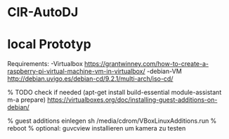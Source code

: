 # CIR-AutoDJ

# local Prototyp
Requirements:
-Virtualbox
https://grantwinney.com/how-to-create-a-raspberry-pi-virtual-machine-vm-in-virtualbox/
-debian-VM
http://debian.uvigo.es/debian-cd/9.2.1/multi-arch/iso-cd/

% TODO check if needed
(apt-get install build-essential module-assistant
m-a prepare)
https://virtualboxes.org/doc/installing-guest-additions-on-debian/

% guest additions einlegen
sh /media/cdrom/VBoxLinuxAdditions.run
% reboot
% optional: guvcview installieren um kamera zu testen
